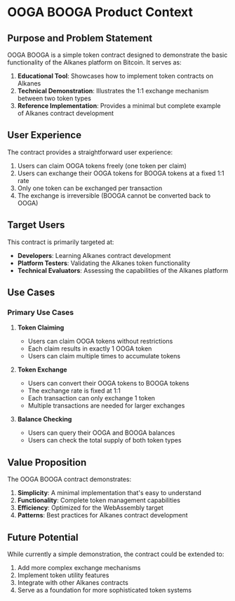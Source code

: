 # OOGA BOOGA Product Context

## Purpose and Problem Statement

OOGA BOOGA is a simple token contract designed to demonstrate the basic functionality of the Alkanes platform on Bitcoin. It serves as:

1. **Educational Tool**: Showcases how to implement token contracts on Alkanes
2. **Technical Demonstration**: Illustrates the 1:1 exchange mechanism between two token types
3. **Reference Implementation**: Provides a minimal but complete example of Alkanes contract development

## User Experience

The contract provides a straightforward user experience:

1. Users can claim OOGA tokens freely (one token per claim)
2. Users can exchange their OOGA tokens for BOOGA tokens at a fixed 1:1 rate
3. Only one token can be exchanged per transaction
4. The exchange is irreversible (BOOGA cannot be converted back to OOGA)

## Target Users

This contract is primarily targeted at:

- **Developers**: Learning Alkanes contract development
- **Platform Testers**: Validating the Alkanes token functionality
- **Technical Evaluators**: Assessing the capabilities of the Alkanes platform

## Use Cases

### Primary Use Cases

1. **Token Claiming**
   - Users can claim OOGA tokens without restrictions
   - Each claim results in exactly 1 OOGA token
   - Users can claim multiple times to accumulate tokens

2. **Token Exchange**
   - Users can convert their OOGA tokens to BOOGA tokens
   - The exchange rate is fixed at 1:1
   - Each transaction can only exchange 1 token
   - Multiple transactions are needed for larger exchanges

3. **Balance Checking**
   - Users can query their OOGA and BOOGA balances
   - Users can check the total supply of both token types

## Value Proposition

The OOGA BOOGA contract demonstrates:

1. **Simplicity**: A minimal implementation that's easy to understand
2. **Functionality**: Complete token management capabilities
3. **Efficiency**: Optimized for the WebAssembly target
4. **Patterns**: Best practices for Alkanes contract development

## Future Potential

While currently a simple demonstration, the contract could be extended to:

1. Add more complex exchange mechanisms
2. Implement token utility features
3. Integrate with other Alkanes contracts
4. Serve as a foundation for more sophisticated token systems
